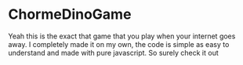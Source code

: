 # ChormeDinoGame
Yeah this is the exact that game that you play when your internet goes away. I completely made it on my own, the code is simple as easy to understand and made with pure javascript. So surely check it out
